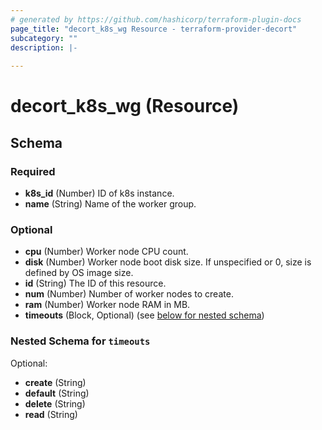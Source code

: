 ```yaml
---
# generated by https://github.com/hashicorp/terraform-plugin-docs
page_title: "decort_k8s_wg Resource - terraform-provider-decort"
subcategory: ""
description: |-
  
---
```


# decort_k8s_wg (Resource)





<!-- schema generated by tfplugindocs -->
## Schema

### Required

- **k8s_id** (Number) ID of k8s instance.
- **name** (String) Name of the worker group.

### Optional

- **cpu** (Number) Worker node CPU count.
- **disk** (Number) Worker node boot disk size. If unspecified or 0, size is defined by OS image size.
- **id** (String) The ID of this resource.
- **num** (Number) Number of worker nodes to create.
- **ram** (Number) Worker node RAM in MB.
- **timeouts** (Block, Optional) (see [below for nested schema](#nestedblock--timeouts))

<a id="nestedblock--timeouts"></a>
### Nested Schema for `timeouts`

Optional:

- **create** (String)
- **default** (String)
- **delete** (String)
- **read** (String)


